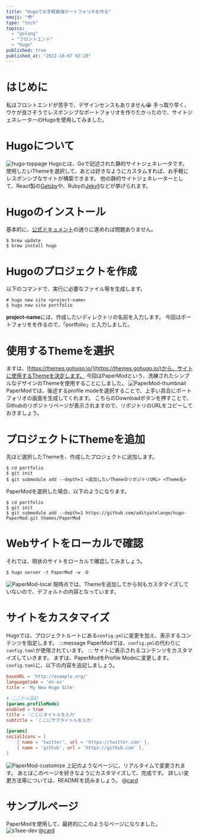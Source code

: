 ```yaml
---
title: "Hugoでお手軽最強ポートフォリオを作る"
emoji: "😳"
type: "tech"
topics:
  - "golang"
  - "フロントエンド"
  - "hugo"
published: true
published_at: "2022-10-07 02:20"
---
```


# はじめに
私はフロントエンドが苦手で、デザインセンスもありません😭
手っ取り早く、ウケが良さそうでレスポンシブなポートフォリオを作りたかったので、サイトジェネレーターのHugoを使用してみました。

# Hugoについて
![hugo-toppage](https://storage.googleapis.com/zenn-user-upload/7ca7f8cce7e6-20221006.png)
Hugoとは、Goで記述された静的サイトジェネレータです。
使用したいThemeを選択して、あとは好きなようにカスタムすれば、お手軽にレスポンシブなサイトが構築できます。
他の静的サイトジェネレーターとして、React製の[Gatsby](https://www.gatsbyjs.com/)や、Rubyの[Jekyll](http://jekyllrb-ja.github.io/)などが挙げられます。

# Hugoのインストール
基本的に、[公式ドキュメント](https://gohugo.io/getting-started/quick-start/)の通りに進めれば問題ありません。
```sh:zsh
$ brew update
$ brew install hugo
```

# Hugoのプロジェクトを作成
以下のコマンドで、実行に必要なファイル等を生成します。
```sh:zsh
# hugo new site <project-name>
$ hugo new site portfolio
```
**project-name**には、作成したいディレクトリの名前を入力します。
今回はポートフォリをを作るので、「portfolio」と入力しました。

# 使用するThemeを選択
ますは、[https://themes.gohugo.io/](https://themes.gohugo.io/)から、サイトに使用するThemeを決定します。
今回はPaperModという、洗練されたシンプルなデザインのThemeを使用することにしました。
![PaperMod-thumbnail](https://storage.googleapis.com/zenn-user-upload/c8c69f0e872a-20221004.png)
PaperModでは、後述するprofile modeを選択することで、上手い具合にポートフォリオの画面を生成してくれます。
こちらのDownloadボタンを押すことで、Githubのリポジトリページが表示されますので、リポジトリのURLをコピーしておきましょう。

# プロジェクトにThemeを追加
先ほど選択したThemeを、作成したプロジェクトに追加します。
```sh:zsh
$ cd portfolio
$ git init
$ git submodule add --depth=1 <追加したいThemeのリポジトリURL> <Theme名>
```
PaperModを選択した場合、以下のようになります。
```sh:zsh
$ cd portfolio
$ git init
$ git submodule add --depth=1 https://github.com/adityatelange/hugo-PaperMod.git themes/PaperMod
```

# Webサイトをローカルで確認
それでは、現状のサイトをローカルで確認してみましょう。
```sh:zsh
$ hugo server -t PaperMod -w -D
```
![PaperMod-local](https://storage.googleapis.com/zenn-user-upload/88253dfed02c-20221004.png)
現時点では、Themeを追加してから何もカスタマイズしていないので、デフォルトの内容となっています。

# サイトをカスタマイズ
Hugoでは、プロジェクトルートにある`config.yml`に変更を加え、表示するコンテンツを指定します。
:::message
PaperModでは、`config.yml`の代わりに`config.toml`が使用されています。
:::
サイトに表示されるコンテンツをカスタマイズしていきます。
まずは、PaperModをProfile Modeに変更します。
```config.toml```に、以下の内容を追記しましょう。
```toml:config.toml
baseURL = 'http://example.org/'
languageCode = 'en-us'
title = 'My New Hugo Site'

# ここから追記
[params.profileMode]
enabled = true
title = 'ここにタイトルを入力'
subtitle = 'ここにサブタイトルを入力'

[params]
socialIcons = [
    { name = 'twitter', url = 'https://twitter.com' },
    { name = 'github', url = 'https://github.com' },
]
```
![PaperMod-customize](https://storage.googleapis.com/zenn-user-upload/6de85e7818b4-20221006.png)
上記のようなページに、リアルタイムで変更されます。
あとはこのページを好きなようにカスタマイズして、完成です。
詳しい変更方法等については、READMEを読みましょう。
@[card](https://github.com/adityatelange/hugo-PaperMod)

# サンプルページ
PaperModを使用して、最終的にこのようなページになりました。
![s1see-dev](https://storage.googleapis.com/zenn-user-upload/6a45117078fc-20221007.png)
@[card](https://s1see.dev/)